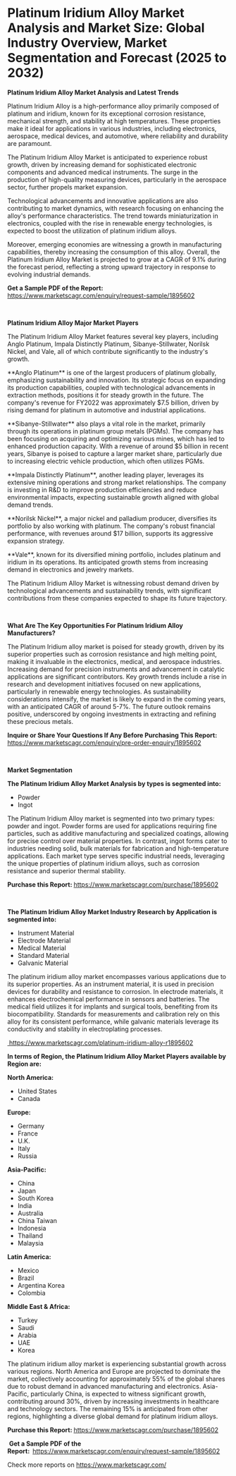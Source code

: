 <p><h1>Platinum Iridium Alloy Market Analysis and Market Size: Global Industry Overview, Market Segmentation and Forecast (2025 to 2032)</h1></p><p><strong>Platinum Iridium Alloy Market Analysis and Latest Trends</strong></p>
<p><p>Platinum Iridium Alloy is a high-performance alloy primarily composed of platinum and iridium, known for its exceptional corrosion resistance, mechanical strength, and stability at high temperatures. These properties make it ideal for applications in various industries, including electronics, aerospace, medical devices, and automotive, where reliability and durability are paramount.</p><p>The Platinum Iridium Alloy Market is anticipated to experience robust growth, driven by increasing demand for sophisticated electronic components and advanced medical instruments. The surge in the production of high-quality measuring devices, particularly in the aerospace sector, further propels market expansion. </p><p>Technological advancements and innovative applications are also contributing to market dynamics, with research focusing on enhancing the alloy's performance characteristics. The trend towards miniaturization in electronics, coupled with the rise in renewable energy technologies, is expected to boost the utilization of platinum iridium alloys.</p><p>Moreover, emerging economies are witnessing a growth in manufacturing capabilities, thereby increasing the consumption of this alloy. Overall, the Platinum Iridium Alloy Market is projected to grow at a CAGR of 9.1% during the forecast period, reflecting a strong upward trajectory in response to evolving industrial demands.</p></p>
<p><strong>Get a Sample PDF of the Report:&nbsp;</strong> <a href="https://www.marketscagr.com/enquiry/request-sample/1895602?utm_campaign=2212&utm_medium=2&utm_source=Github&utm_content=ia&utm_term=30012025&utm_id=platinum-iridium-alloy">https://www.marketscagr.com/enquiry/request-sample/1895602</a></p>
<p>&nbsp;</p>
<p><strong>Platinum Iridium Alloy Major Market Players</strong></p>
<p><p>The Platinum Iridium Alloy Market features several key players, including Anglo Platinum, Impala Distinctly Platinum, Sibanye-Stillwater, Norilsk Nickel, and Vale, all of which contribute significantly to the industry's growth.</p><p>**Anglo Platinum** is one of the largest producers of platinum globally, emphasizing sustainability and innovation. Its strategic focus on expanding its production capabilities, coupled with technological advancements in extraction methods, positions it for steady growth in the future. The company's revenue for FY2022 was approximately $7.5 billion, driven by rising demand for platinum in automotive and industrial applications.</p><p>**Sibanye-Stillwater** also plays a vital role in the market, primarily through its operations in platinum group metals (PGMs). The company has been focusing on acquiring and optimizing various mines, which has led to enhanced production capacity. With a revenue of around $5 billion in recent years, Sibanye is poised to capture a larger market share, particularly due to increasing electric vehicle production, which often utilizes PGMs.</p><p>**Impala Distinctly Platinum**, another leading player, leverages its extensive mining operations and strong market relationships. The company is investing in R&D to improve production efficiencies and reduce environmental impacts, expecting sustainable growth aligned with global demand trends.</p><p>**Norilsk Nickel**, a major nickel and palladium producer, diversifies its portfolio by also working with platinum. The company's robust financial performance, with revenues around $17 billion, supports its aggressive expansion strategy.</p><p>**Vale**, known for its diversified mining portfolio, includes platinum and iridium in its operations. Its anticipated growth stems from increasing demand in electronics and jewelry markets.</p><p>The Platinum Iridium Alloy Market is witnessing robust demand driven by technological advancements and sustainability trends, with significant contributions from these companies expected to shape its future trajectory.</p></p>
<p>&nbsp;</p>
<p><strong>What Are The Key Opportunities For Platinum Iridium Alloy Manufacturers?</strong></p>
<p><p>The Platinum Iridium alloy market is poised for steady growth, driven by its superior properties such as corrosion resistance and high melting point, making it invaluable in the electronics, medical, and aerospace industries. Increasing demand for precision instruments and advancement in catalytic applications are significant contributors. Key growth trends include a rise in research and development initiatives focused on new applications, particularly in renewable energy technologies. As sustainability considerations intensify, the market is likely to expand in the coming years, with an anticipated CAGR of around 5-7%. The future outlook remains positive, underscored by ongoing investments in extracting and refining these precious metals.</p></p>
<p><strong>Inquire or Share Your Questions If Any Before Purchasing This Report:</strong> <a href="https://www.marketscagr.com/enquiry/pre-order-enquiry/1895602?utm_campaign=2212&utm_medium=2&utm_source=Github&utm_content=ia&utm_term=30012025&utm_id=platinum-iridium-alloy">https://www.marketscagr.com/enquiry/pre-order-enquiry/1895602</a></p>
<p>&nbsp;</p>
<p><strong>Market Segmentation</strong></p>
<p><strong>The Platinum Iridium Alloy Market Analysis by types is segmented into:</strong></p>
<p><ul><li>Powder</li><li>Ingot</li></ul></p>
<p><p>The Platinum Iridium Alloy market is segmented into two primary types: powder and ingot. Powder forms are used for applications requiring fine particles, such as additive manufacturing and specialized coatings, allowing for precise control over material properties. In contrast, ingot forms cater to industries needing solid, bulk materials for fabrication and high-temperature applications. Each market type serves specific industrial needs, leveraging the unique properties of platinum iridium alloys, such as corrosion resistance and superior thermal stability.</p></p>
<p><strong>Purchase this Report:&nbsp;</strong><a href="https://www.marketscagr.com/purchase/1895602?utm_campaign=2212&utm_medium=2&utm_source=Github&utm_content=ia&utm_term=30012025&utm_id=platinum-iridium-alloy">https://www.marketscagr.com/purchase/1895602</a></p>
<p>&nbsp;</p>
<p><strong>The Platinum Iridium Alloy Market Industry Research by Application is segmented into:</strong></p>
<p><ul><li>Instrument Material</li><li>Electrode Material</li><li>Medical Material</li><li>Standard Material</li><li>Galvanic Material</li></ul></p>
<p><p>The platinum iridium alloy market encompasses various applications due to its superior properties. As an instrument material, it is used in precision devices for durability and resistance to corrosion. In electrode materials, it enhances electrochemical performance in sensors and batteries. The medical field utilizes it for implants and surgical tools, benefiting from its biocompatibility. Standards for measurements and calibration rely on this alloy for its consistent performance, while galvanic materials leverage its conductivity and stability in electroplating processes.</p></p>
<p><a href="https://www.marketscagr.com/platinum-iridium-alloy-r1895602?utm_campaign=2212&utm_medium=2&utm_source=Github&utm_content=ia&utm_term=30012025&utm_id=platinum-iridium-alloy">&nbsp;https://www.marketscagr.com/platinum-iridium-alloy-r1895602</a></p>
<p><strong>In terms of Region, the Platinum Iridium Alloy Market Players available by Region are:</strong></p>
<p>
    <p> <strong> North America: </strong>
        <ul>
            <li>United States</li>
            <li>Canada</li>
        </ul>
        </p> 
    <p> <strong> Europe: </strong>
        <ul>
            <li>Germany</li>
            <li>France</li>
            <li>U.K.</li>
            <li>Italy</li>
            <li>Russia</li>
        </ul>
        </p> 
    <p> <strong> Asia-Pacific: </strong>
        <ul>
            <li>China</li>
            <li>Japan</li>
            <li>South Korea</li>
            <li>India</li>
            <li>Australia</li>
            <li>China Taiwan</li>
            <li>Indonesia</li>
            <li>Thailand</li>
            <li>Malaysia</li>
        </ul>
        </p> 
    <p> <strong> Latin America: </strong>
        <ul>
            <li>Mexico</li>
            <li>Brazil</li>
            <li>Argentina Korea</li>
            <li>Colombia</li>
        </ul>
        </p> 
    <p> <strong> Middle East & Africa: </strong>
        <ul>
            <li>Turkey</li>
            <li>Saudi</li>
            <li>Arabia</li>
            <li>UAE</li>
            <li>Korea</li>
        </ul>
    </p>
    </p>
<p><p>The platinum iridium alloy market is experiencing substantial growth across various regions. North America and Europe are projected to dominate the market, collectively accounting for approximately 55% of the global shares due to robust demand in advanced manufacturing and electronics. Asia-Pacific, particularly China, is expected to witness significant growth, contributing around 30%, driven by increasing investments in healthcare and technology sectors. The remaining 15% is anticipated from other regions, highlighting a diverse global demand for platinum iridium alloys.</p></p>
<p><strong>Purchase this Report: </strong><a href="https://www.marketscagr.com/purchase/1895602?utm_campaign=2212&utm_medium=2&utm_source=Github&utm_content=ia&utm_term=30012025&utm_id=platinum-iridium-alloy">https://www.marketscagr.com/purchase/1895602</a></p>
<p>&nbsp;<strong>Get a Sample PDF of the Report:&nbsp;&nbsp;</strong><a href="https://www.marketscagr.com/enquiry/request-sample/1895602?utm_campaign=2212&utm_medium=2&utm_source=Github&utm_content=ia&utm_term=30012025&utm_id=platinum-iridium-alloy">https://www.marketscagr.com/enquiry/request-sample/1895602</a></p>
<p><strong></strong></p>
<p>Check more reports on <a href="https://www.marketscagr.com/?utm_campaign=2212&utm_medium=2&utm_source=Github&utm_content=ia&utm_term=30012025&utm_id=platinum-iridium-alloy">https://www.marketscagr.com/</a></p>
